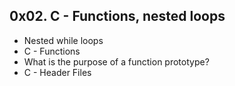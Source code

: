 ## 0x02. C - Functions, nested loops
* Nested while loops
* C - Functions
* What is the purpose of a function prototype?
* C - Header Files
